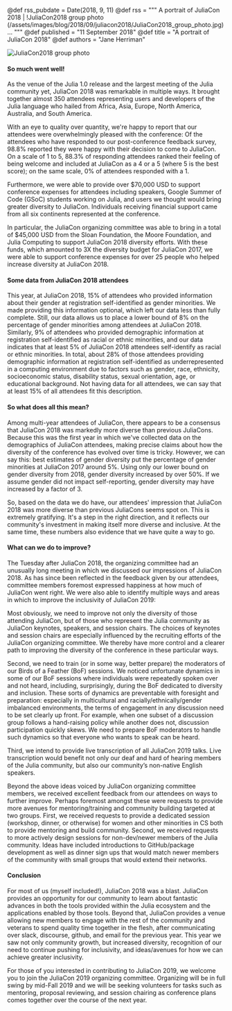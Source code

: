 @def rss_pubdate = Date(2018, 9, 11)
@def rss = """ A portrait of JuliaCon 2018 | !JuliaCon2018 group photo (/assets/images/blog/2018/09/juliacon2018/JuliaCon2018_group_photo.jpg)... """
@def published = "11 September 2018"
@def title = "A portrait of JuliaCon 2018"
@def authors = "Jane Herriman"  

![JuliaCon2018 group photo](/assets/images/blog/2018/09/juliacon2018/JuliaCon2018_group_photo.jpg)

#### So much went well!

As the venue of the Julia 1.0 release and the largest meeting of the Julia community yet, JuliaCon 2018 was remarkable in multiple ways. It brought together almost 350 attendees representing users and developers of the Julia language who hailed from Africa, Asia, Europe, North America, Australia, and South America.

With an eye to quality over quantity, we're happy to report that our attendees were overwhelmingly pleased with the conference: Of the attendees who have responded to our post-conference feedback survey, 98.8% reported they were happy with their decision to come to JuliaCon. On a scale of 1 to 5, 88.3% of responding attendees ranked their feeling of being welcome and included at JuliaCon as a 4 or a 5 (where 5 is the best score); on the same scale, 0% of attendees responded with a 1.

Furthermore, we were able to provide over \$70,000 USD to support conference expenses for attendees including speakers, Google Summer of Code (GSoC) students working on Julia, and users we thought would bring greater diversity to JuliaCon. Individuals receiving financial support came from all six continents represented at the conference.

In particular, the JuliaCon organizing committee was able to bring in a total of \$45,000 USD from the Sloan Foundation, the Moore Foundation, and Julia Computing to support JuliaCon 2018 diversity efforts. With these funds, which amounted to 3X the diversity budget for JuliaCon 2017, we were able to support conference expenses for over 25 people who helped increase diversity at JuliaCon 2018.

#### Some data from JuliaCon 2018 attendees

This year, at JuliaCon 2018, 15% of attendees who provided information about their gender at registration self-identified as gender minorities. We made providing this information optional, which left our data less than fully complete. Still, our data allows us to place a lower bound of 8% on the percentage of gender minorities among attendees at JuliaCon 2018. Similarly, 9% of attendees who provided demographic information at registration self-identified as racial or ethnic minorities, and our data indicates that at least 5% of JuliaCon 2018 attendees self-identify as racial or ethnic minorities. In total, about 28% of those attendees providing demographic information at registration self-identified as underrepresented in a computing environment due to factors such as gender, race, ethnicity, socioeconomic status, disability status, sexual orientation, age, or educational background. Not having data for all attendees, we can say that at least 15% of all attendees fit this description.

#### So what does all this mean?

Among multi-year attendees of JuliaCon, there appears to be a consensus that JuliaCon 2018 was markedly more diverse than previous JuliaCons. Because this was the first year in which we've collected data on the demographics of JuliaCon attendees, making precise claims about how the diversity of the conference has evolved over time is tricky. However, we can say this: best estimates of gender diversity put the percentage of gender minorities at JuliaCon 2017 around 5%. Using only our lower bound on gender diversity from 2018, gender diversity increased by over 50%. If we assume gender did not impact self-reporting, gender diversity may have increased by a factor of 3.

So, based on the data we do have, our attendees' impression that JuliaCon 2018 was more diverse than previous JuliaCons seems spot on. This is extremely gratifying. It's a step in the right direction, and it reflects our community's investment in making itself more diverse and inclusive. At the same time, these numbers also evidence that we have quite a way to go.

#### What can we do to improve?

The Tuesday after JuliaCon 2018, the organizing committee had an unusually long meeting in which we discussed our impressions of JuliaCon 2018. As has since been reflected in the feedback given by our attendees, committee members foremost expressed happiness at how much of JuliaCon went right. We were also able to identify multiple ways and areas in which to improve the inclusivity of JuliaCon 2019:

Most obviously, we need to improve not only the diversity of those attending JuliaCon, but of those who represent the Julia community as JuliaCon keynotes, speakers, and session chairs. The choices of keynotes and session chairs are especially influenced by the recruiting efforts of the JuliaCon organizing committee. We thereby have more control and a clearer path to improving the diversity of the conference in these particular ways.

Second, we need to train (or in some way, better prepare) the moderators of our Birds of a Feather (BoF) sessions. We noticed unfortunate dynamics in some of our BoF sessions where individuals were repeatedly spoken over and not heard, including, surprisingly, during the BoF dedicated to diversity and inclusion. These sorts of dynamics are preventable with foresight and preparation: especially in multicultural and racially/ethnically/gender imbalanced environments, the terms of engagement in any discussion need to be set clearly up front. For example, when one subset of a discussion group follows a hand-raising policy while another does not, discussion participation quickly skews. We need to prepare BoF moderators to handle such dynamics so that everyone who wants to speak can be heard.

Third, we intend to provide live transcription of all JuliaCon 2019 talks. Live transcription would benefit not only our deaf and hard of hearing members of the Julia community, but also our community’s non-native English speakers.

Beyond the above ideas voiced by JuliaCon organizing committee members, we received excellent feedback from our attendees on ways to further improve. Perhaps foremost amongst these were requests to provide more avenues for mentoring/training and community building targeted at two groups. First, we received requests to provide a dedicated session (workshop, dinner, or otherwise) for women and other minorities in CS both to provide mentoring and build community. Second, we received requests to more actively design sessions for non-dev/newer members of the Julia community. Ideas have included introductions to GitHub/package development as well as dinner sign ups that would match newer members of the community with small groups that would extend their networks.

#### Conclusion

For most of us (myself included!), JuliaCon 2018 was a blast. JuliaCon provides an opportunity for our community to learn about fantastic advances in both the tools provided within the Julia ecosystem and the applications enabled by those tools. Beyond that, JuliaCon provides a venue allowing new members to engage with the rest of the community and veterans to spend quality time together in the flesh, after communicating over slack, discourse, github, and email for the previous year. This year we saw not only community growth, but increased diversity, recognition of our need to continue pushing for inclusivity, and ideas/avenues for how we can achieve greater inclusivity.

For those of you interested in contributing to JuliaCon 2019, we welcome you to join the JuliaCon 2019 organizing committee. Organizing will be in full swing by mid-Fall 2019 and we will be seeking volunteers for tasks such as mentoring, proposal reviewing, and session chairing as conference plans comes together over the course of the next year.
